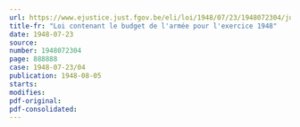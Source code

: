 ```yaml
---
url: https://www.ejustice.just.fgov.be/eli/loi/1948/07/23/1948072304/justel
title-fr: "Loi contenant le budget de l'armée pour l'exercice 1948"
date: 1948-07-23
source:
number: 1948072304
page: 888888
case: 1948-07-23/04
publication: 1948-08-05
starts:
modifies:
pdf-original:
pdf-consolidated:
---
```


